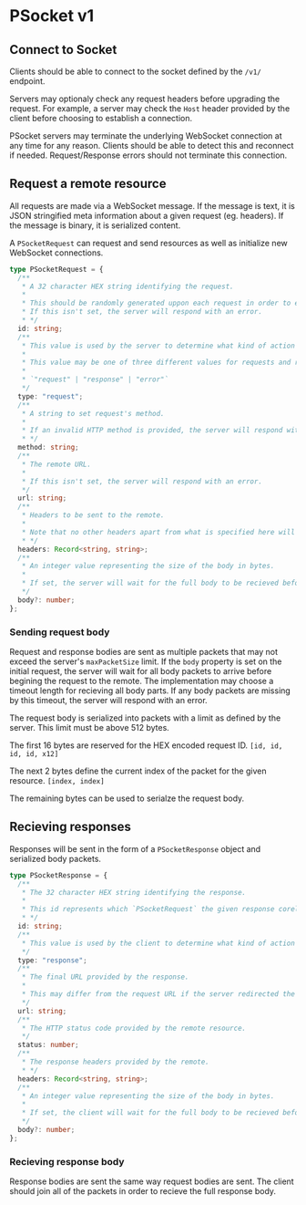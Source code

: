 # PSocket v1

## Connect to Socket

Clients should be able to connect to the socket defined by the `/v1/` endpoint.

Servers may optionaly check any request headers before upgrading the request. For example, a server may check the `Host` header provided by the client before choosing to establish a connection.

PSocket servers may terminate the underlying WebSocket connection at any time for any reason. Clients should be able to detect this and reconnect if needed. Request/Response errors should not terminate this connection.

## Request a remote resource

All requests are made via a WebSocket message. If the message is text, it is JSON stringified meta information about a given request (eg. headers). If the message is binary, it is serialized content.

A `PSocketRequest` can request and send resources as well as initialize new WebSocket connections.

```ts
type PSocketRequest = {
  /**
   * A 32 character HEX string identifying the request.
   *
   * This should be randomly generated uppon each request in order to ensure there are no response collisions.
   * If this isn't set, the server will respond with an error.
   * */
  id: string;
  /**
   * This value is used by the server to determine what kind of action is being completed.
   *
   * This value may be one of three different values for requests and responses.
   *
   * `"request" | "response" | "error"`
   */
  type: "request";
  /**
   * A string to set request's method.
   *
   * If an invalid HTTP method is provided, the server will respond with an error.
   * */
  method: string;
  /**
   * The remote URL.
   *
   * If this isn't set, the server will respond with an error.
   */
  url: string;
  /**
   * Headers to be sent to the remote.
   *
   * Note that no other headers apart from what is specified here will be sent to the remote.
   * */
  headers: Record<string, string>;
  /**
   * An integer value representing the size of the body in bytes.
   *
   * If set, the server will wait for the full body to be recieved before making any requests.
   */
  body?: number;
};
```

### Sending request body

Request and response bodies are sent as multiple packets that may not exceed the server's `maxPacketSize` limit. If the `body` property is set on the initial request, the server will wait for all body packets to arrive before begining the request to the remote. The implementation may choose a timeout length for recieving all body parts. If any body packets are missing by this timeout, the server will respond with an error.

The request body is serialized into packets with a limit as defined by the server. This limit must be above 512 bytes.

The first 16 bytes are reserved for the HEX encoded request ID. `[id, id, id, id, x12]`

The next 2 bytes define the current index of the packet for the given resource. `[index, index]`

The remaining bytes can be used to serialze the request body.

## Recieving responses

Responses will be sent in the form of a `PSocketResponse` object and serialized body packets.

```ts
type PSocketResponse = {
  /**
   * The 32 character HEX string identifying the response.
   *
   * This id represents which `PSocketRequest` the given response corelates to.
   * */
  id: string;
  /**
   * This value is used by the client to determine what kind of action is being completed.
   */
  type: "response";
  /**
   * The final URL provided by the response.
   *
   * This may differ from the request URL if the server redirected the request.
   */
  url: string;
  /**
   * The HTTP status code provided by the remote resource.
   */
  status: number;
  /**
   * The response headers provided by the remote.
   * */
  headers: Record<string, string>;
  /**
   * An integer value representing the size of the body in bytes.
   *
   * If set, the client will wait for the full body to be recieved before finalizing any requests.
   */
  body?: number;
};
```

### Recieving response body

Response bodies are sent the same way request bodies are sent. The client should join all of the packets in order to recieve the full response body.
